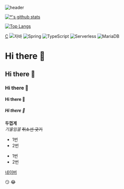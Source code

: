 ![header](https://capsule-render.vercel.app/api?type=wave&color=auto&height=300&section=header&text=깃허브%20특강&fontSize=90)

[![*'s github stats](https://github-readme-stats.vercel.app/api?username=minji-cho99)](https://github.com/minji-cho99)

[![Top Langs](https://github-readme-stats.vercel.app/api/top-langs/?username=minji-cho99)](https://github.com/minji-cho99/github-readme-stats)

[C](https://img.shields.io/badge/-C-123456?style=flat-square&logo=C&logoColor=black)
![자바](https://img.shields.io/badge/-자바-007396?style=flat&logo=Java&logoColor=ffffff)
![Spring](https://img.shields.io/badge/-Spring-6DB33F?style=for-the-badge&logo=Spring&logoColor=white)
![TypeScript](https://img.shields.io/badge/-TypeScript-3178C6?style=flat-square&logo=TypeScript&logoColor=white)
![Serverless](https://img.shields.io/badge/-Serverless-FD5750?style=flat-square&logo=Serverless&logoColor=magenta)
![MariaDB](https://img.shields.io/badge/-MariaDB-1F305F?style=flat-square&logo=mariadb&logoColor=white)
​

# Hi there 👋
## Hi there 👋
### Hi there 👋
#### Hi there 👋
##### Hi there 👋

**두껍게**<br>
*기울임꼴*
~~취소선 긋기~~


* 1번
* 2번

- 1번
- 2번

[네이버](httm://naver.com)

:smirk:
:joy:
